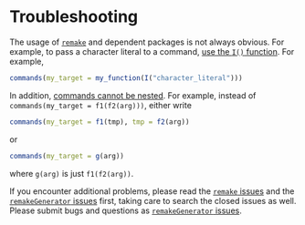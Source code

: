 # Troubleshooting

The usage of [`remake`](https://github.com/richfitz/remake) and dependent packages is not always obvious. For example, to pass a character literal to a command, [use the `I()` function](https://github.com/richfitz/remake/issues/58). For example,

```r
commands(my_target = my_function(I("character_literal")))
```

In addition, [commands cannot be nested](https://github.com/richfitz/remake/issues/86). For example, instead of `commands(my_target = f1(f2(arg)))`, either write

```r
commands(my_target = f1(tmp), tmp = f2(arg))
```

or

```r
commands(my_target = g(arg))
```

where `g(arg)` is just `f1(f2(arg))`.

If you encounter additional problems, please read the [`remake` issues](https://github.com/richfitz/remake/issues) and the [`remakeGenerator` issues](https://github.com/wlandau/remakeGenerator/issues) first, taking care to search the closed issues as well. Please submit bugs and questions as [`remakeGenerator` issues](https://github.com/wlandau/remakeGenerator/issues).
